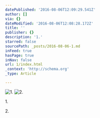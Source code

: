 ```yaml
---
datePublished: '2016-08-06T12:09:29.541Z'
author: []
via: {}
dateModified: '2016-08-06T12:08:28.172Z'
title: ''
publisher: {}
description: '1.'
starred: false
sourcePath: _posts/2016-08-06-1.md
inFeed: true
hasPage: true
inNav: false
url: 1/index.html
_context: 'http://schema.org'
_type: Article

---
```

![1.](https://the-grid-user-content.s3-us-west-2.amazonaws.com/97cdaa37-9bee-46b6-86cd-52fab1229b56.png)
![2.](https://the-grid-user-content.s3-us-west-2.amazonaws.com/f0bc3463-5e55-44de-a821-35ce72ce28ee.png)

1\.

2\.